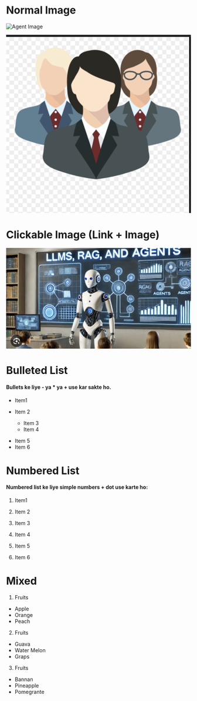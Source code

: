 # Normal Image

![Agent Image](https://i.ytimg.com/vi/XrU7D9YEHog/maxresdefault.jpg  "This is a Agent Image")


![Agent Image 2](./persons.png "Persons Image")


# Clickable Image (Link + Image)

[ ![Agent Image 3](./robot.png "Robot Image")](https://grok.com/c/26ce3380-b8c2-459b-ba32-2b79f9f093bb)



<!-- ![]() = Image  
Sirf image dikhata hai.
Click karne par kuch nahi hota (bas image hi screen par hai).
Lekin kuch platforms (jaise GitHub) pe agar normal image pe click kar do to woh sirf image ka original URL open kar dete hain (new tab mein). -->


<!-- ! [![]()]() = Image + Link (clickable image)
eh image ko ek link bana deta hai.
Click karte hi tum apne defined link pe chale jaoge (e.g. https://example.com).
Yaani ab tum control karte ho ke click hone par kahan jaana hai.
 -->



# Bulleted List
#### Bullets ke liye - ya * ya + use kar sakte ho.

- Item1
- Item 2

  * Item 3
  * Item 4

+ Item 5
+ Item 6

# Numbered List
#### Numbered list ke liye simple numbers + dot use karte ho:


1.  Item1
2. Item 2

  3. Item 3
  4. Item 4

5. Item 5
6. Item 6



# Mixed

1. Fruits
 - Apple
 - Orange
 - Peach

2. Fruits
  + Guava
  + Water Melon
  + Graps

3. Fruits
  * Bannan
  * Pineapple
  * Pomegrante